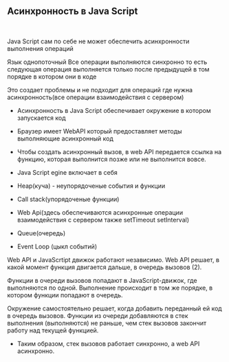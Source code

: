 ## Асинхронность в Java Script
<br>

Java Script сам по себе не может обеспечить асинхронности выполнения операций

Язык однопоточный Все операции выполняются синхронно то есть следующая операция выполняется только после предыдущей в том порядке в котором они в коде

Это создает проблемы и не подходит для операций где нужна асинхронность(все операции взаимодействия с сервером)

- Асинхронность в Java Script обеспечивает окружение в котором запускается код

- Браузер имеет WebAPI который предоставляет методы выполняющие асинхронный код

- Чтобы создать асинхронный вызов, в web API передается ссылка на функцию, которая выполнится позже или не выполнится вовсе.

- Java Script egine включает в себя 

- Heap(куча) - неупорядоченые события и функции

- Call stack(упорядоченые функции)

- Web Api(здесь обеспечиваются асинхронные операции взаимодействия с сервером также setTimeout setInterval)

- Queue(очередь)

- Event Loop (цыкл событий)

Web API и JavaScrtipt движок работают независимо. Web API решает, в какой момент функция двигается дальше, в очередь вызовов (2).


Функции в очереди вызовов попадают в JavaScript-движок, где выполняются по одной. Выполнение происходит в том же порядке, в котором функции попадают в очередь.


Окружение самостоятельно решает, когда добавить переданный ей код в очередь вызовов. Функции из очереди добавляются в стек выполнения (выполняются) не раньше, чем стек вызовов закончит работу над текущей функцией.

- Таким образом, стек вызовов работает синхронно, а web API асинхронно.




